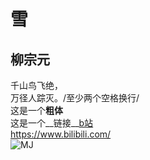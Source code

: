 # 雪  
## 柳宗元  
千山鸟飞绝，<br>
万径人踪灭。/至少两个空格换行/  
这是一个**粗体**<br>
这是一个__链接__[b站](https://www.bilibili.com/)  
<https://www.bilibili.com/>  
![MJ](https://iknow-pic.cdn.bcebos.com/91ef76c6a7efce1b3a09258da151f3deb48f6553)
